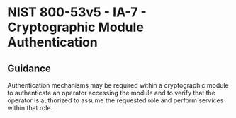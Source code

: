 # NIST 800-53v5 - IA-7 - Cryptographic Module Authentication
## Guidance
Authentication mechanisms may be required within a cryptographic module to authenticate an operator accessing the module and to verify that the operator is authorized to assume the requested role and perform services within that role.